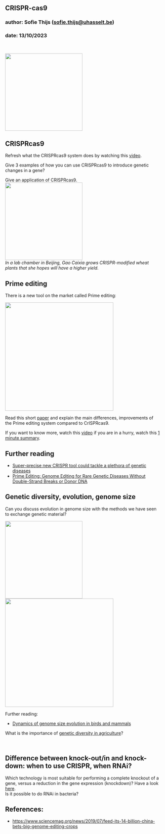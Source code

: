 ## CRISPR-cas9
### author: Sofie Thijs (sofie.thijs@uhasselt.be)
### date: 13/10/2023

&nbsp;
&nbsp;
&nbsp;


<img src="https://media1.giphy.com/media/4nloNqEDVPIdi/giphy.gif" width="250px">

## CRISPRcas9

Refresh what the CRISPRcas9 system does by watching this [video](https://www.youtube.com/watch?v=4YKFw2KZA5o).

Give 3 examples of how you can use CRISPRcas9 to introduce genetic changes in a gene?
  
Give an application of CRISPRcas9.  
<img src="https://www.science.org/do/10.1126/science.aay8951/full/cc_1_GAO_DSC_3995_1280x720.jpg" width="250px">  
*In a lab chamber in Beijing, Gao Caixia grows CRISPR-modified wheat plants that she hopes will have a higher yield.*


## Prime editing
There is a new tool on the market called Prime editing:  
  
<img src="https://media.nature.com/lw800/magazine-assets/d41586-019-03164-5/d41586-019-03164-5_17295426.png" width="350px">


Read this short [paper](https://www.sciencemag.org/news/2019/10/new-prime-genome-editor-could-surpass-crispr) and explain the main differences, improvements of the Prime editing system compared to CrISPRcas9.

If you want to know more, watch this [video](https://www.youtube.com/watch?v=M5mS_moZN_w)
if you are in a hurry, watch this [1 minute summary](https://www.youtube.com/watch?v=FzVV-AkS76I).

## Further reading
- [Super-precise new CRISPR tool could tackle a plethora of genetic diseases](https://www.nature.com/articles/d41586-019-03164-5)
- [Prime Editing: Genome Editing for Rare Genetic Diseases Without Double-Strand Breaks or Donor DNA](https://www.frontiersin.org/articles/10.3389/fgene.2020.00528/full)


## Genetic diversity, evolution, genome size
Can you discuss evolution in genome size with the methods we have seen to exchange genetic material?
<p align="left">
<img src="https://www.pnas.org/content/pnas/114/8/E1460/F2.large.jpg?width=800&height=600&carousel=1" width="250px">
<img src="https://media.springernature.com/m685/springer-static/image/art%3A10.1038%2Fs41576-019-0106-6/MediaObjects/41576_2019_106_Fig1_HTML.png" width="350px">
</p>

Further reading:
- [Dynamics of genome size evolution in birds and mammals](https://www.pnas.org/content/114/8/E1460)  

What is the importance of [genetic diversity in agriculture](https://medium.com/thenextnorm/importance-of-genetic-diversity-in-agriculture-b9f88f5fda55)?

&nbsp;
&nbsp;
&nbsp;


## Difference between knock-out/in and knock-down: when to use CRISPR, when RNAi?
Which technology is most suitable for performing a complete knockout of a gene, versus a reduction in the gene expression (knockdown)?
Have a look [here](https://www.youtube.com/watch?v=U3Z4u0DKbx0).  
Is it possible to do RNAi in bacteria?

## References:

- https://www.sciencemag.org/news/2019/07/feed-its-14-billion-china-bets-big-genome-editing-crops
&nbsp;
&nbsp;
&nbsp;
